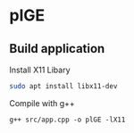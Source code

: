 # plGE

## Build application

Install X11 Libary
```sh
sudo apt install libx11-dev
```

Compile with g++
```
g++ src/app.cpp -o plGE -lX11
```
